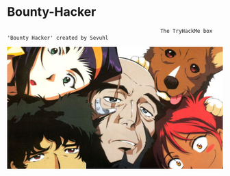 # Bounty-Hacker
                                                      The TryHackMe box 'Bounty Hacker' created by Sevuhl
                                                
![Alt text](images/9ad38a2cc31d6ae0030c888aca7fe646.jpeg?raw=true "Title")
